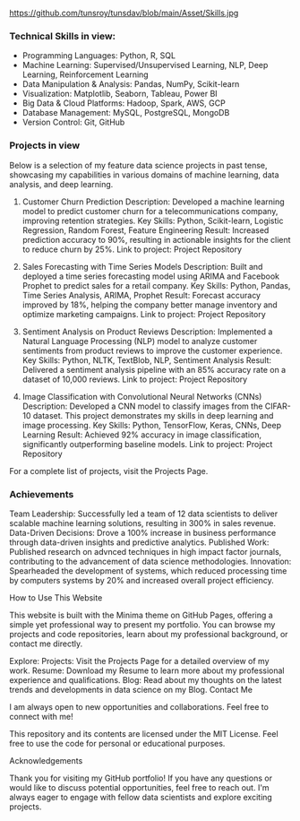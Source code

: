 https://github.com/tunsroy/tunsdav/blob/main/Asset/Skills.jpg

### Technical Skills in view:
- Programming Languages: Python, R, SQL
- Machine Learning: Supervised/Unsupervised Learning, NLP, Deep Learning, Reinforcement Learning
- Data Manipulation & Analysis: Pandas, NumPy, Scikit-learn
- Visualization: Matplotlib, Seaborn, Tableau, Power BI
- Big Data & Cloud Platforms: Hadoop, Spark, AWS, GCP
- Database Management: MySQL, PostgreSQL, MongoDB
- Version Control: Git, GitHub


### Projects in view

Below is a selection of my feature data science projects in past tense, showcasing my capabilities in various domains of machine learning, data analysis, and deep learning.

1. Customer Churn Prediction
Description: Developed a machine learning model to predict customer churn for a telecommunications company, improving retention strategies.
Key Skills: Python, Scikit-learn, Logistic Regression, Random Forest, Feature Engineering
Result: Increased prediction accuracy to 90%, resulting in actionable insights for the client to reduce churn by 25%.
Link to project: Project Repository

2. Sales Forecasting with Time Series Models
Description: Built and deployed a time series forecasting model using ARIMA and Facebook Prophet to predict sales for a retail company.
Key Skills: Python, Pandas, Time Series Analysis, ARIMA, Prophet
Result: Forecast accuracy improved by 18%, helping the company better manage inventory and optimize marketing campaigns.
Link to project: Project Repository

3. Sentiment Analysis on Product Reviews
Description: Implemented a Natural Language Processing (NLP) model to analyze customer sentiments from product reviews to improve the customer experience.
Key Skills: Python, NLTK, TextBlob, NLP, Sentiment Analysis
Result: Delivered a sentiment analysis pipeline with an 85% accuracy rate on a dataset of 10,000 reviews.
Link to project: Project Repository

4. Image Classification with Convolutional Neural Networks (CNNs)
Description: Developed a CNN model to classify images from the CIFAR-10 dataset. This project demonstrates my skills in deep learning and image processing.
Key Skills: Python, TensorFlow, Keras, CNNs, Deep Learning
Result: Achieved 92% accuracy in image classification, significantly outperforming baseline models.
Link to project: Project Repository

For a complete list of projects, visit the Projects Page.

### Achievements

Team Leadership: Successfully led a team of 12 data scientists to deliver scalable machine learning solutions, resulting in 300% in sales revenue.
Data-Driven Decisions: Drove a 100% increase in business performance through data-driven insights and predictive analytics.
Published Work: Published research on advnced techniques in high impact factor  journals, contributing to the advancement of data science methodologies.
Innovation: Spearheaded the development of systems, which reduced processing time by computers systems by 20% and increased overall project efficiency.

How to Use This Website

This website is built with the Minima theme on GitHub Pages, offering a simple yet professional way to present my portfolio. You can browse my projects and code repositories, learn about my professional background, or contact me directly.

Explore:
Projects: Visit the Projects Page for a detailed overview of my work.
Resume: Download my Resume to learn more about my professional experience and qualifications.
Blog: Read about my thoughts on the latest trends and developments in data science on my Blog.
Contact Me

I am always open to new opportunities and collaborations. Feel free to connect with me!

This repository and its contents are licensed under the MIT License. Feel free to use the code for personal or educational purposes.

Acknowledgements

Thank you for visiting my GitHub portfolio! If you have any questions or would like to discuss potential opportunities, feel free to reach out. I'm always eager to engage with fellow data scientists and explore exciting projects.
